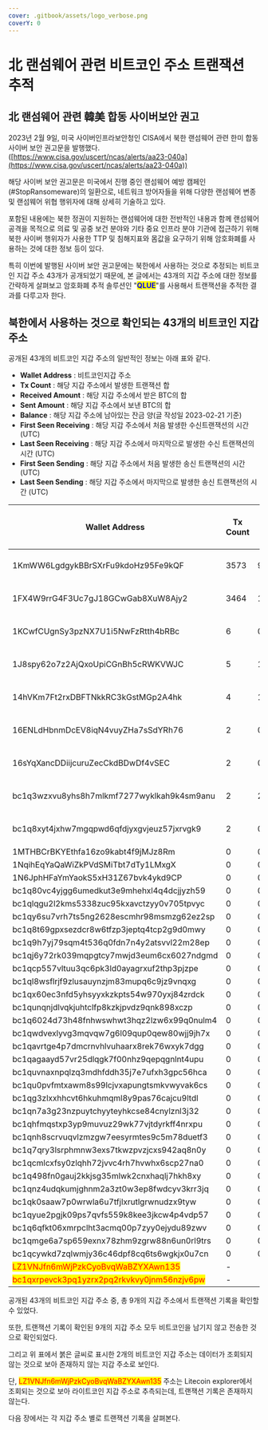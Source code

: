 ```yaml
---
cover: .gitbook/assets/logo_verbose.png
coverY: 0
---
```


# 北 랜섬웨어 관련 비트코인 주소 트랜잭션 추적

## 北 랜섬웨어 관련 韓美 합동 사이버보안 권고



2023년 2월 9일, 미국 사이버인프라보안청인 CISA에서 북한 랜섬웨어 관련 한미 합동 사이버 보안 권고문을 발행했다. ([https://www.cisa.gov/uscert/ncas/alerts/aa23-040a](https://www.cisa.gov/uscert/ncas/alerts/aa23-040a))

해당 사이버 보안 권고문은 미국에서 진행 중인 랜섬웨어 예방 캠페인(#StopRansomeware)의 일환으로, 네트워크 방어자들을 위해 다양한 랜섬웨어 변종 및 랜섬웨어 위협 행위자에 대해 상세히 기술하고 있다.

포함된 내용에는 북한 정권이 지원하는 랜섬웨어에 대한 전반적인 내용과 함께 랜섬웨어 공격을 목적으로 의료 및 공중 보건 분야와 기타 중요 인프라 분야 기관에 접근하기 위해 북한 사이버 행위자가 사용한 TTP 및 침해지표와 몸값을 요구하기 위해 암호화폐를 사용하는 것에 대한 정보 등이 있다.

특히 이번에 발행된 사이버 보안 권고문에는 북한에서 사용하는 것으로 추정되는 비트코인 지갑 주소 43개가 공개되었기 때문에,  본 글에서는 43개의 지갑 주소에 대한 정보를 간략하게 살펴보고 암호화폐 추적 솔루션인 "<mark style="color:blue;">**QLUE**</mark>"를 사용해서 트랜잭션을 추적한 결과를 다루고자 한다.



## 북한에서 사용하는 것으로 확인되는 43개의 비트코인 지갑  주소



공개된 43개의 비트코인 지갑 주소의 일반적인 정보는 아래 표와 같다.

* **Wallet Address** : 비트코인지갑 주소
* **Tx Count** : 해당 지갑 주소에서 발생한 트랜잭션 합
* **Received Amount** : 해당 지갑 주소에서 받은 BTC의 합
* **Sent Amount** : 해당 지갑 주소에서 보낸 BTC의 합
* **Balance** : 해당 지갑 주소에 남아있는 잔금 양(글 작성일 2023-02-21 기준)
* **First Seen Receiving** : 해당 지갑 주소에서 처음 발생한 수신트랜잭션의 시간 (UTC)
* **Last Seen Receiving** : 해당 지갑 주소에서 마지막으로 발생한 수신 트랜잭션의 시간 (UTC)
* **First Seen Sending** : 해당 지갑 주소에서 처음 발생한 송신 트랜잭션의 시간 (UTC)
* **Last Seen Sending** : 해당 지갑 주소에서 마지막으로 발생한 송신 트랜잭션의 시간 (UTC)



| Wallet Address                                                             | Tx Count | Received Amount (BTC) | Sent Amount (BTC) | Balance | First Seen Receiving (UTC) | Last Seen Receiving (UTC) | First Seen Sending (UTC) | Last Seen Sending (UTC) |
| -------------------------------------------------------------------------- | -------- | --------------------- | ----------------- | ------- | -------------------------- | ------------------------- | ------------------------ | ----------------------- |
| 1KmWW6LgdgykBBrSXrFu9kdoHz95Fe9kQF                                         | 3573     | 922.1659523           | 922.1659523       | 0       | 2019-07-22 09:08:09        | 2021-09-01 21:33:53       | 2019-07-22 10:46:00      | 2021-09-02 00:09:46     |
| 1FX4W9rrG4F3Uc7gJ18GCwGab8XuW8Ajy2                                         | 3464     | 1126.67631961         | 1126.67631961     | 0       | 2018-10-02 09:52:25        | 2020-06-06 05:12:51       | 2018-10-02 13:03:12      | 2020-06-06 14:03:08     |
| 1KCwfCUgnSy3pzNX7U1i5NwFzRtth4bRBc                                         | 6        | 0.0361                | 0.0361            | 0       | 2021-05-13 19:30:47        | 2022-12-25 23:59:15       | 2021-05-14 21:26:36      | 2022-12-27 12:49:31     |
| 1J8spy62o7z2AjQxoUpiCGnBh5cRWKVWJC                                         | 5        | 1.87482707            | 1.87482707        | 0       | 2021-05-11 19:52:04        | 2021-05-17 21:02:25       | 2021-05-12 09:15:59      | 2021-06-25 03:34:00     |
| 14hVKm7Ft2rxDBFTNkkRC3kGstMGp2A4hk                                         | 4        | 10                    | 10                | 0       | 2018-09-14 15:57:05        | 2018-09-14 18:20:18       | 2018-09-14 16:38:07      | 2018-09-14 18:20:18     |
| 16ENLdHbnmDcEV8iqN4vuyZHa7sSdYRh76                                         | 2        | 0.00064181            | 0.00064181        | 0       | 2021-05-12 09:15:59        | 2021-05-12 09:15:59       | 2021-06-25 03:34:00      | 2021-06-25 03:34:00     |
| 16sYqXancDDiijcuruZecCkdBDwDf4vSEC                                         | 2        | 0.06                  | 0.06              | 0       | 2019-07-24 18:51:27        | 2019-07-24 18:51:27       | 2019-07-25 14:56:16      | 2019-07-25 14:56:16     |
| bc1q3wzxvu8yhs8h7mlkmf7277wyklkah9k4sm9anu                                 | 2        | 2.54                  | 2.54              | 0       | 2022-03-30 15:49:37        | 2022-03-30 15:49:37       | 2022-03-30 23:14:34      | 2022-03-30 23:14:34     |
| bc1q8xyt4jxhw7mgqpwd6qfdjyxgvjeuz57jxrvgk9                                 | 2        | 0.51256               | 0.51256           | 0       | 2022-05-24 03:24:15        | 2022-05-24 03:24:15       | 2022-07-05 07:24:58      | 2022-07-05 07:24:58     |
| 1MTHBCrBKYEthfa16zo9kabt4f9jMJz8Rm                                         | 0        | 0                     | 0                 | 0       |                            |                           |                          |                         |
| 1NqihEqYaQaWiZkPVdSMiTbt7dTy1LMxgX                                         | 0        | 0                     | 0                 | 0       |                            |                           |                          |                         |
| 1N6JphHFaYmYaokS5xH31Z67bvk4ykd9CP                                         | 0        | 0                     | 0                 | 0       |                            |                           |                          |                         |
| bc1q80vc4yjgg6umedkut3e9mhehxl4q4dcjjyzh59                                 | 0        | 0                     | 0                 | 0       |                            |                           |                          |                         |
| bc1qlqgu2l2kms5338zuc95kxavctzyy0v705tpvyc                                 | 0        | 0                     | 0                 | 0       |                            |                           |                          |                         |
| bc1qy6su7vrh7ts5ng2628escmhr98msmzg62ez2sp                                 | 0        | 0                     | 0                 | 0       |                            |                           |                          |                         |
| bc1q8t69gpxsezdcr8w6tfzp3jeptq4tcp2g9d0mwy                                 | 0        | 0                     | 0                 | 0       |                            |                           |                          |                         |
| bc1q9h7yj79sqm4t536q0fdn7n4y2atsvvl22m28ep                                 | 0        | 0                     | 0                 | 0       |                            |                           |                          |                         |
| bc1qj6y72rk039mqpgtcy7mwjd3eum6cx6027ndgmd                                 | 0        | 0                     | 0                 | 0       |                            |                           |                          |                         |
| bc1qcp557vltuu3qc6pk3ld0ayagrxuf2thp3pjzpe                                 | 0        | 0                     | 0                 | 0       |                            |                           |                          |                         |
| bc1ql8wsflrjf9zlusauynzjm83mupq6c9jz9vnqxg                                 | 0        | 0                     | 0                 | 0       |                            |                           |                          |                         |
| bc1qx60ec3nfd5yhsyyxkzkpts54w970yxj84zrdck                                 | 0        | 0                     | 0                 | 0       |                            |                           |                          |                         |
| bc1qunqnjdlvqkjuhtclfp8kzkjpvdz9qnk898xczp                                 | 0        | 0                     | 0                 | 0       |                            |                           |                          |                         |
| bc1q6024d73h48fnhwswhwt3hqz2lzw6x99q0nulm4                                 | 0        | 0                     | 0                 | 0       |                            |                           |                          |                         |
| bc1qwdvexlyvg3mqvqw7g6l09qup0qew80wjj9jh7x                                 | 0        | 0                     | 0                 | 0       |                            |                           |                          |                         |
| bc1qavrtge4p7dmcrnvhlvuhaarx8rek76wxyk7dgg                                 | 0        | 0                     | 0                 | 0       |                            |                           |                          |                         |
| bc1qagaayd57vr25dlqgk7f00nhz9qepqgnlnt4upu                                 | 0        | 0                     | 0                 | 0       |                            |                           |                          |                         |
| bc1quvnaxnpqlzq3mdhfddh35j7e7ufxh3gpc56hca                                 | 0        | 0                     | 0                 | 0       |                            |                           |                          |                         |
| bc1qu0pvfmtxawm8s99lcjvxapungtsmkvwyvak6cs                                 | 0        | 0                     | 0                 | 0       |                            |                           |                          |                         |
| bc1qg3zlxxhhcvt6hkuhmqml8y9pas76cajcu9ltdl                                 | 0        | 0                     | 0                 | 0       |                            |                           |                          |                         |
| bc1qn7a3g23nzpuytchyyteyhkcse84cnylznl3j32                                 | 0        | 0                     | 0                 | 0       |                            |                           |                          |                         |
| bc1qhfmqstxp3yp9muvuz29wk77vjtdyrkff4nrxpu                                 | 0        | 0                     | 0                 | 0       |                            |                           |                          |                         |
| bc1qnh8scrvuqvlzmzgw7eesyrmtes9c5m78duetf3                                 | 0        | 0                     | 0                 | 0       |                            |                           |                          |                         |
| bc1q7qry3lsrphmnw3exs7tkwzpvzjcxs942aq8n0y                                 | 0        | 0                     | 0                 | 0       |                            |                           |                          |                         |
| bc1qcmlcxfsy0zlqhh72jvvc4rh7hvwhx6scp27na0                                 | 0        | 0                     | 0                 | 0       |                            |                           |                          |                         |
| bc1q498fn0gauj2kkjsg35mlwk2cnxhaqlj7hkh8xy                                 | 0        | 0                     | 0                 | 0       |                            |                           |                          |                         |
| bc1qnz4udqkumjghnm2a3zt0w3ep8fwdcyv3krr3jq                                 | 0        | 0                     | 0                 | 0       |                            |                           |                          |                         |
| bc1qk0saaw7p0wrwla6u7tfjlxrutlgrwnudzx9tyw                                 | 0        | 0                     | 0                 | 0       |                            |                           |                          |                         |
| bc1qyue2pgjk09ps7qvfs559k8kee3jkcw4p4vdp57                                 | 0        | 0                     | 0                 | 0       |                            |                           |                          |                         |
| bc1q6qfkt06xmrpclht3acmq00p7zyy0ejydu89zwv                                 | 0        | 0                     | 0                 | 0       |                            |                           |                          |                         |
| bc1qmge6a7sp659exnx78zhm9zgrw88n6un0rl9trs                                 | 0        | 0                     | 0                 | 0       |                            |                           |                          |                         |
| bc1qcywkd7zqlwmjy36c46dpf8cq6ts6wgkjx0u7cn                                 | 0        | 0                     | 0                 | 0       |                            |                           |                          |                         |
| <mark style="color:red;">LZ1VNJfn6mWjPzkCyoBvqWaBZYXAwn135</mark>          | -        |                       |                   |         |                            |                           |                          |                         |
| <mark style="color:red;">bc1qxrpevck3pq1yzrx2pq2rkvkvy0jnm56nzjv6pw</mark> | -        |                       |                   |         |                            |                           |                          |                         |



공개된 43개의 비트코인 지갑 주소 중, 총 9개의 지갑 주소에서 트랜잭션 기록을 확인할 수 있었다.

또한, 트랜잭션 기록이 확인된 9개의 지갑 주소 모두 비트코인을 남기지 않고 전송한 것으로 확인되었다.

그리고 위 표에서 붉은 글씨로 표시한 2개의 비트코인 지갑 주소는 데이터가 조회되지 않는 것으로 보아 존재하지 않는 지갑 주소로 보인다.

단, <mark style="color:red;">LZ1VNJfn6mWjPzkCyoBvqWaBZYXAwn135</mark> 주소는 Litecoin explorer에서 조회되는 것으로 보아 라이트코인 지갑 주소로 추측되는데, 트랜잭션 기록은 존재하지 않는다.

다음 장에서는 각 지갑 주소 별로 트랜잭션 기록을 살펴본다.

